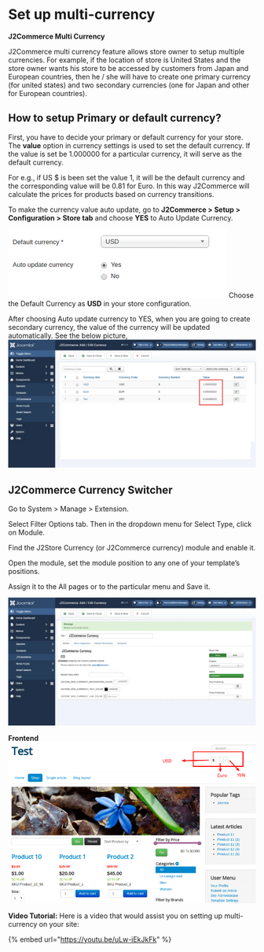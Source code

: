 # Set up multi-currency

**J2Commerce Multi Currency**

J2Commerce multi currency feature allows store owner to setup multiple currencies. For example, if the location of store is United States and the store owner wants his store to be accessed by customers from Japan and European countries, then he / she will have to create one primary currency (for united states) and two secondary currencies (one for Japan and other for European countries).

## How to setup Primary or default currency? <a href="#how-to-setup-primary-or-default-currency" id="how-to-setup-primary-or-default-currency"></a>

First, you have to decide your primary or default currency for your store. The **value** option in currency settings is used to set the default currency. If the value is set be 1.000000 for a particular currency, it will serve as the default currency.

For e.g., if US $ is been set the value 1, it will be the default currency and the corresponding value will be 0.81 for Euro. In this way J2Commerce will calculate the prices for products based on currency transitions.

To make the currency value auto update, go to **J2Commerce > Setup > Configuration > Store tab** and choose **YES** to Auto Update Currency.

![Autoupdate currency](https://raw.githubusercontent.com/j2store/doc-images/master/set-up/set-up-multi-currency/multi-currency_autoupdatecurrency.png) Choose the Default Currency as **USD** in your store configuration.

After choosing Auto update currency to YES, when you are going to create secondary currency, the value of the currency will be updated automatically. See  the below picture, ![Value of available currencies](../.gitbook/assets/multi-currency_value2.webp)

## J2Commerce Currency Switcher <a href="#j2store-currency-switcher" id="j2store-currency-switcher"></a>

Go to System > Manage > Extension.

Select Filter Options tab. Then in the dropdown menu for Select Type, click on Module.&#x20;

Find the J2Store Currency (or J2Commerce currency) module and enable it.

Open the module, set the module position to any one of your template’s positions.

Assign it to the All pages or to the particular menu and Save it.

![Currency setup](../.gitbook/assets/multi-currency-setup2.webp)

**Frontend** ![Frontend view](https://raw.githubusercontent.com/j2store/doc-images/master/set-up/set-up-multi-currency/multi-currency_frontend.png)

**Video Tutorial:** Here is a video that would assist you on setting up multi-currency on your site:

{% embed url="https://youtu.be/uLw-iEkJkFk" %}
